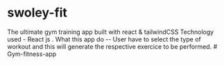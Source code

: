 # swoley-fit
 The ultimate gym training app built with react & tailwindCSS
 Technology used - React js
 .
 What this app do --
 User have to select the type of workout and this will generate the respective exercice to be performed.
#   G y m - f i t n e s s - a p p  
 
